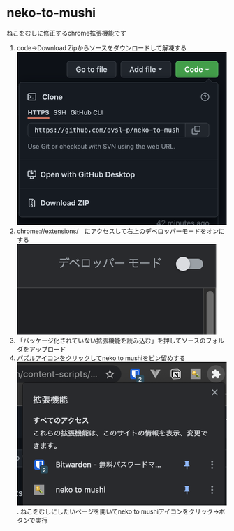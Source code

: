 # neko-to-mushi

ねこをむしに修正するchrome拡張機能です

1. code→Download Zipからソースをダウンロードして解凍する ![1](https://raw.githubusercontent.com/ovsl-p/imgstore/main/nekomushi-readme-1.png)
2. chrome://extensions/　にアクセスして右上のデベロッパーモードをオンにする ![2](https://raw.githubusercontent.com/ovsl-p/imgstore/main/nekomushi-readme-2.png)
3. 「パッケージ化されていない拡張機能を読み込む」を押してソースのフォルダをアップロード 
4. パズルアイコンをクリックしてneko to mushiをピン留めする　![3](https://raw.githubusercontent.com/ovsl-p/imgstore/main/nekomushi-readme-3.png)
. ねこをむしにしたいページを開いてneko to mushiアイコンをクリック→ボタンで実行
